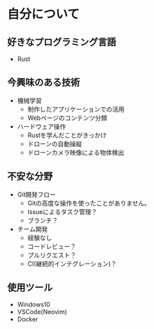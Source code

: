 # 自分について

## 好きなプログラミング言語
- Rust

## 今興味のある技術
- 機械学習
    - 制作したアプリケーションでの活用
    - Webページのコンテンツ分類
- ハードウェア操作
    - Rustを学んだことがきっかけ
    - ドローンの自動操縦
    - ドローンカメラ映像による物体検出

## 不安な分野
- Git開発フロー
    - Gitの高度な操作を使ったことがありません。
    - Issueによるタスク管理？
    - ブランチ？
- チーム開発
    - 経験なし
    - コードレビュー？
    - プルリクエスト？
    - CI(継続的インテグレーション)？

## 使用ツール
- Windows10
- VSCode(Neovim)
- Docker
